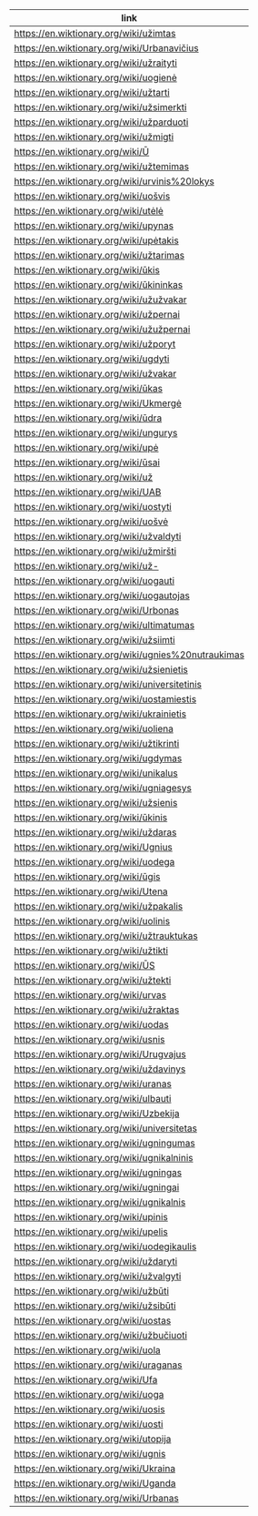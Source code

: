 |link|
|----|
|https://en.wiktionary.org/wiki/užimtas|
|https://en.wiktionary.org/wiki/Urbanavičius|
|https://en.wiktionary.org/wiki/užraityti|
|https://en.wiktionary.org/wiki/uogienė|
|https://en.wiktionary.org/wiki/užtarti|
|https://en.wiktionary.org/wiki/užsimerkti|
|https://en.wiktionary.org/wiki/užparduoti|
|https://en.wiktionary.org/wiki/užmigti|
|https://en.wiktionary.org/wiki/Ū|
|https://en.wiktionary.org/wiki/užtemimas|
|https://en.wiktionary.org/wiki/urvinis%20lokys|
|https://en.wiktionary.org/wiki/uošvis|
|https://en.wiktionary.org/wiki/utėlė|
|https://en.wiktionary.org/wiki/upynas|
|https://en.wiktionary.org/wiki/upėtakis|
|https://en.wiktionary.org/wiki/užtarimas|
|https://en.wiktionary.org/wiki/ūkis|
|https://en.wiktionary.org/wiki/ūkininkas|
|https://en.wiktionary.org/wiki/užužvakar|
|https://en.wiktionary.org/wiki/užpernai|
|https://en.wiktionary.org/wiki/užužpernai|
|https://en.wiktionary.org/wiki/užporyt|
|https://en.wiktionary.org/wiki/ugdyti|
|https://en.wiktionary.org/wiki/užvakar|
|https://en.wiktionary.org/wiki/ūkas|
|https://en.wiktionary.org/wiki/Ukmergė|
|https://en.wiktionary.org/wiki/ūdra|
|https://en.wiktionary.org/wiki/ungurys|
|https://en.wiktionary.org/wiki/upė|
|https://en.wiktionary.org/wiki/ūsai|
|https://en.wiktionary.org/wiki/už|
|https://en.wiktionary.org/wiki/UAB|
|https://en.wiktionary.org/wiki/uostyti|
|https://en.wiktionary.org/wiki/uošvė|
|https://en.wiktionary.org/wiki/užvaldyti|
|https://en.wiktionary.org/wiki/užmiršti|
|https://en.wiktionary.org/wiki/už-|
|https://en.wiktionary.org/wiki/uogauti|
|https://en.wiktionary.org/wiki/uogautojas|
|https://en.wiktionary.org/wiki/Urbonas|
|https://en.wiktionary.org/wiki/ultimatumas|
|https://en.wiktionary.org/wiki/užsiimti|
|https://en.wiktionary.org/wiki/ugnies%20nutraukimas|
|https://en.wiktionary.org/wiki/užsienietis|
|https://en.wiktionary.org/wiki/universitetinis|
|https://en.wiktionary.org/wiki/uostamiestis|
|https://en.wiktionary.org/wiki/ukrainietis|
|https://en.wiktionary.org/wiki/uoliena|
|https://en.wiktionary.org/wiki/užtikrinti|
|https://en.wiktionary.org/wiki/ugdymas|
|https://en.wiktionary.org/wiki/unikalus|
|https://en.wiktionary.org/wiki/ugniagesys|
|https://en.wiktionary.org/wiki/užsienis|
|https://en.wiktionary.org/wiki/ūkinis|
|https://en.wiktionary.org/wiki/uždaras|
|https://en.wiktionary.org/wiki/Ugnius|
|https://en.wiktionary.org/wiki/uodega|
|https://en.wiktionary.org/wiki/ūgis|
|https://en.wiktionary.org/wiki/Utena|
|https://en.wiktionary.org/wiki/užpakalis|
|https://en.wiktionary.org/wiki/uolinis|
|https://en.wiktionary.org/wiki/užtrauktukas|
|https://en.wiktionary.org/wiki/užtikti|
|https://en.wiktionary.org/wiki/ŪS|
|https://en.wiktionary.org/wiki/užtekti|
|https://en.wiktionary.org/wiki/urvas|
|https://en.wiktionary.org/wiki/užraktas|
|https://en.wiktionary.org/wiki/uodas|
|https://en.wiktionary.org/wiki/usnis|
|https://en.wiktionary.org/wiki/Urugvajus|
|https://en.wiktionary.org/wiki/uždavinys|
|https://en.wiktionary.org/wiki/uranas|
|https://en.wiktionary.org/wiki/ulbauti|
|https://en.wiktionary.org/wiki/Uzbekija|
|https://en.wiktionary.org/wiki/universitetas|
|https://en.wiktionary.org/wiki/ugningumas|
|https://en.wiktionary.org/wiki/ugnikalninis|
|https://en.wiktionary.org/wiki/ugningas|
|https://en.wiktionary.org/wiki/ugningai|
|https://en.wiktionary.org/wiki/ugnikalnis|
|https://en.wiktionary.org/wiki/upinis|
|https://en.wiktionary.org/wiki/upelis|
|https://en.wiktionary.org/wiki/uodegikaulis|
|https://en.wiktionary.org/wiki/uždaryti|
|https://en.wiktionary.org/wiki/užvalgyti|
|https://en.wiktionary.org/wiki/užbūti|
|https://en.wiktionary.org/wiki/užsibūti|
|https://en.wiktionary.org/wiki/uostas|
|https://en.wiktionary.org/wiki/užbučiuoti|
|https://en.wiktionary.org/wiki/uola|
|https://en.wiktionary.org/wiki/uraganas|
|https://en.wiktionary.org/wiki/Ufa|
|https://en.wiktionary.org/wiki/uoga|
|https://en.wiktionary.org/wiki/uosis|
|https://en.wiktionary.org/wiki/uosti|
|https://en.wiktionary.org/wiki/utopija|
|https://en.wiktionary.org/wiki/ugnis|
|https://en.wiktionary.org/wiki/Ukraina|
|https://en.wiktionary.org/wiki/Uganda|
|https://en.wiktionary.org/wiki/Urbanas|
